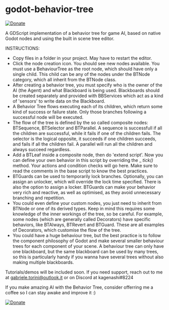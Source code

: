 # godot-behavior-tree
[![Donate](https://img.shields.io/badge/Donate-PayPal-green.svg)](http://paypal.me/GabrieleTorini) 

A GDScript implementation of a behavior tree for game AI, based on native Godot nodes and using the built in scene tree editor.

INSTRUCTIONS:
- Copy files in a folder in your project. May have to restart the editor.
- Click the node creation icon. You should see new nodes available. You must use a BehaviourTree as the root node, which should have only a single child. This child can be any of the nodes under the BTNode category, which all inherit from the BTNode class.
- After creating a behavior tree, you must specify who is the owner of the AI (the Agent) and what Blackboard is being used. Blackboards should be created separately and provided with BBServices which act as a kind of 'sensors' to write data on the Blackboard.
- A Behavior Tree flows executing each of its children, which return some kind of success or failure state. Only those branches following a successful node will be executed. 
- The flow of the tree is defined by the so called composite nodes: BTSequence, BTSelector and BTParallel. A sequence is successfull if all the children are successful, while it fails if one of the children fails. The selector is the logical opposite, it succeeds if one children succeeds, and fails if all the children fail. A parallel will run all the children and always succeed regardless. 
- Add a BTLeaf inside a composite node, then do 'extend script'. Now you can define your own behavior in this script by overriding the _ _tick()_  method. Your actions and condition checks will go here. Make sure to read the comments in the base script to know the best practices.
- BTGuards can be used to temporarily lock branches. Optionally, you can assign an unlocker, which will override the lock time specified. There is also the option to assign a locker. BTGuards can make your behavior very rich and reactive, as well as optimised, as they avoid unnecessary branching and repetition.
- You could even define your custom nodes, you just need to inherit from BTNode or one of its derived types. Keep in mind this requires some knowledge of the inner workings of the tree, so be careful. For example, some nodes (which are generally called Decorators) have specific behaviors, like BTAlways, BTRevert and BTGuard. These are all examples of Decorators, which customise the flow of the tree.
- You could have a huge behaviour tree, but the best practice is to follow the component philosophy of Godot and make several smaller behaviour trees for each component of your scene. A behaviour tree can only have one blackboard, but the same blackboard can be used by many trees, so this is particularly handy if you wanna have several trees without also making multiple blackboards.


Tutorials/demos will be included soon. 
If you need support, reach out to me at gabriele.torini@outlook.it or on Discord at kagenashi#8224


If you make amazing AI with the Behavior Tree, consider offerring me a coffee so I can stay awake and improve it :)

[![Donate](https://img.shields.io/badge/Donate-PayPal-green.svg)](http://paypal.me/GabrieleTorini) 

